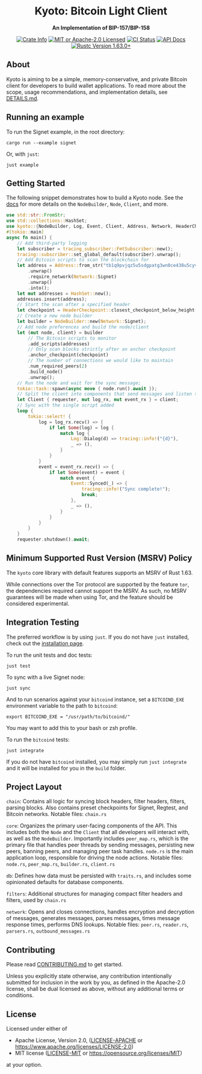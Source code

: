 <div align="center">
  <h1>Kyoto: Bitcoin Light Client</h1>
  <p>
    <strong>An Implementation of BIP-157/BIP-158</strong>
  </p>

  <p>
    <a href="https://crates.io/crates/kyoto-cbf"><img alt="Crate Info" src="https://img.shields.io/crates/v/kyoto-cbf.svg"/></a>
    <a href="https://github.com/bitcoindevkit/bdk/blob/master/LICENSE"><img alt="MIT or Apache-2.0 Licensed" src="https://img.shields.io/badge/license-MIT%2FApache--2.0-blue.svg"/></a>
    <a href="https://github.com/rustaceanrob/kyoto/actions?query=workflow%3A%22Build+%26+Test%22"><img alt="CI Status" src="https://github.com/rustaceanrob/kyoto/workflows/Build%20%26%20Test/badge.svg"></a>
    <a href="https://docs.rs/kyoto-cbf"><img alt="API Docs" src="https://img.shields.io/badge/docs.rs-kyoto_cbf-green"/></a>
    <a href="https://blog.rust-lang.org/2022/08/11/Rust-1.63.0.html"><img alt="Rustc Version 1.63.0+" src="https://img.shields.io/badge/rustc-1.63.0%2B-lightgrey.svg"/></a>
  </p>
</div>

## About

Kyoto is aiming to be a simple, memory-conservative, and private Bitcoin client for developers to build wallet applications. To read more about the scope, usage recommendations, and implementation details, see [DETAILS.md](./doc/DETAILS.md).

## Running an example

To run the Signet example, in the root directory:

```
cargo run --example signet
```

Or, with `just`:

```
just example
```

## Getting Started

The following snippet demonstrates how to build a Kyoto node. See the [docs](https://docs.rs/kyoto-cbf) for more details on the `NodeBuilder`, `Node`, `Client`, and more.

```rust
use std::str::FromStr;
use std::collections::HashSet;
use kyoto::{NodeBuilder, Log, Event, Client, Address, Network, HeaderCheckpoint, BlockHash};
#[tokio::main]
async fn main() {
    // Add third-party logging
    let subscriber = tracing_subscriber::FmtSubscriber::new();
    tracing::subscriber::set_global_default(subscriber).unwrap();
    // Add Bitcoin scripts to scan the blockchain for
    let address = Address::from_str("tb1q9pvjqz5u5sdgpatg3wn0ce438u5cyv85lly0pc")
        .unwrap()
        .require_network(Network::Signet)
        .unwrap()
        .into();
    let mut addresses = HashSet::new();
    addresses.insert(address);
    // Start the scan after a specified header
    let checkpoint = HeaderCheckpoint::closest_checkpoint_below_height(170_000, Network::Signet);
    // Create a new node builder
    let builder = NodeBuilder::new(Network::Signet);
    // Add node preferences and build the node/client
    let (mut node, client) = builder
        // The Bitcoin scripts to monitor
        .add_scripts(addresses)
        // Only scan blocks strictly after an anchor checkpoint
        .anchor_checkpoint(checkpoint)
        // The number of connections we would like to maintain
        .num_required_peers(2)
        .build_node()
        .unwrap();
    // Run the node and wait for the sync message;
    tokio::task::spawn(async move { node.run().await });
    // Split the client into components that send messages and listen to messages
    let Client { requester, mut log_rx, mut event_rx } = client;
    // Sync with the single script added
    loop {
        tokio::select! {
            log = log_rx.recv() => {
                if let Some(log) = log {
                    match log {
                        Log::Dialog(d) => tracing::info!("{d}"),
                        _ => (),
                    }
                }
            }
            event = event_rx.recv() => {
                if let Some(event) = event {
                    match event {
                        Event::Synced(_) => {
                            tracing::info!("Sync complete!");
                            break;
                        },
                        _ => (),
                    }
                }
            }
        }
    }
    requester.shutdown().await;
```

## Minimum Supported Rust Version (MSRV) Policy

The `kyoto` core library with default features supports an MSRV of Rust 1.63.

While connections over the Tor protocol are supported by the feature `tor`, the dependencies required cannot support the MSRV. As such, no MSRV guarantees will be made when using Tor, and the feature should be considered experimental.

## Integration Testing

The preferred workflow is by using `just`. If you do not have `just` installed, check out the [installation page](https://just.systems/man/en/chapter_4.html).

To run the unit tests and doc tests:

```
just test
```

To sync with a live Signet node:

```
just sync
```

And to run scenarios against your `bitcoind` instance, set a `BITCOIND_EXE` environment variable to the path to `bitcoind`:

```
export BITCOIND_EXE = "/usr/path/to/bitcoind/"
```

You may want to add this to your bash or zsh profile.

To run the `bitcoind` tests:

```
just integrate
```

If you do not have `bitcoind` installed, you may simply run `just integrate` and it will be installed for you in the `build` folder.

## Project Layout

`chain`: Contains all logic for syncing block headers, filter headers, filters, parsing blocks. Also contains preset checkpoints for Signet, Regtest, and Bitcoin networks. Notable files: `chain.rs`

`core`: Organizes the primary user-facing components of the API. This includes both the `Node` and the `Client` that all developers will interact with, as well as the `NodeBuilder`. Importantly includes `peer_map.rs`, which is the primary file that handles peer threads by sending messages, persisting new peers, banning peers, and managing peer task handles. `node.rs` is the main application loop, responsible for driving the node actions. Notable files: `node.rs`, `peer_map.rs`, `builder.rs`, `client.rs`

`db`: Defines how data must be persisted with `traits.rs`, and includes some opinionated defaults for database components.

`filters`: Additional structures for managing compact filter headers and filters, used by `chain.rs`

`network`: Opens and closes connections, handles encryption and decryption of messages, generates messages, parses messages, times message response times, performs DNS lookups. Notable files: `peer.rs`, `reader.rs`, `parsers.rs`, `outbound_messages.rs`

## Contributing

Please read [CONTRIBUTING.md](./CONTRIBUTING.md) to get started.

Unless you explicitly state otherwise, any contribution intentionally submitted for inclusion in the work by you, as defined in the Apache-2.0 license, shall be dual licensed as above, without any additional terms or conditions.

## License

Licensed under either of

* Apache License, Version 2.0, ([LICENSE-APACHE](LICENSE-APACHE) or <https://www.apache.org/licenses/LICENSE-2.0>)
* MIT license ([LICENSE-MIT](LICENSE-MIT) or <https://opensource.org/licenses/MIT>)

at your option.
